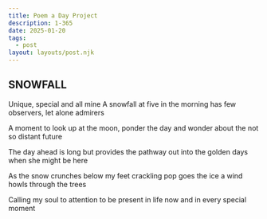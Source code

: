 ```yaml
---
title: Poem a Day Project
description: 1-365
date: 2025-01-20
tags:
  - post
layout: layouts/post.njk
---
```


## SNOWFALL

Unique, special and all mine
A snowfall at five in the morning
has few observers, let alone admirers

A moment to look up at the moon,
ponder the day 
and wonder about the not so distant future

The day ahead is long
but provides the pathway out
into the golden days when she might be here

As the snow crunches below my feet
crackling pop goes the ice
a wind howls through the trees

Calling my soul to attention
to be present
in life now and in every special moment
